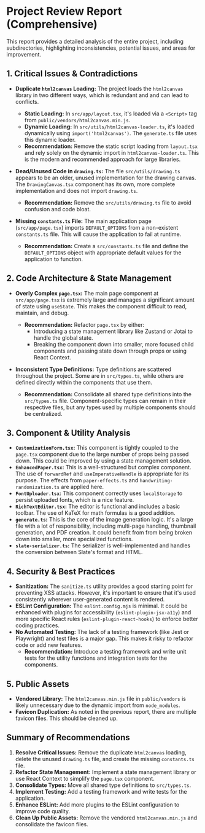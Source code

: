 # Project Review Report (Comprehensive)

This report provides a detailed analysis of the entire project, including subdirectories, highlighting inconsistencies, potential issues, and areas for improvement.

## 1. Critical Issues & Contradictions

*   **Duplicate `html2canvas` Loading:** The project loads the `html2canvas` library in two different ways, which is redundant and and can lead to conflicts.
    *   **Static Loading:** In `src/app/layout.tsx`, it's loaded via a `<Script>` tag from `public/vendors/html2canvas.min.js`.
    *   **Dynamic Loading:** In `src/utils/html2canvas-loader.ts`, it's loaded dynamically using `import('html2canvas')`. The `generate.ts` file uses this dynamic loader.
    *   **Recommendation:** Remove the static script loading from `layout.tsx` and rely solely on the dynamic import in `html2canvas-loader.ts`. This is the modern and recommended approach for large libraries.

*   **Dead/Unused Code in `drawing.ts`:** The file `src/utils/drawing.ts` appears to be an older, unused implementation for the drawing canvas. The `DrawingCanvas.tsx` component has its own, more complete implementation and does not import `drawing.ts`.
    *   **Recommendation:** Remove the `src/utils/drawing.ts` file to avoid confusion and code bloat.

*   **Missing `constants.ts` File:** The main application page (`src/app/page.tsx`) imports `DEFAULT_OPTIONS` from a non-existent `constants.ts` file. This will cause the application to fail at runtime.
    *   **Recommendation:** Create a `src/constants.ts` file and define the `DEFAULT_OPTIONS` object with appropriate default values for the application to function.

## 2. Code Architecture & State Management

*   **Overly Complex `page.tsx`:** The main page component at `src/app/page.tsx` is extremely large and manages a significant amount of state using `useState`. This makes the component difficult to read, maintain, and debug.
    *   **Recommendation:** Refactor `page.tsx` by either:
        *   Introducing a state management library like Zustand or Jotai to handle the global state.
        *   Breaking the component down into smaller, more focused child components and passing state down through props or using React Context.

*   **Inconsistent Type Definitions:** Type definitions are scattered throughout the project. Some are in `src/types.ts`, while others are defined directly within the components that use them.
    *   **Recommendation:** Consolidate all shared type definitions into the `src/types.ts` file. Component-specific types can remain in their respective files, but any types used by multiple components should be centralized.

## 3. Component & Utility Analysis

*   **`CustomizationForm.tsx`:** This component is tightly coupled to the `page.tsx` component due to the large number of props being passed down. This could be improved by using a state management solution.
*   **`EnhancedPaper.tsx`:** This is a well-structured but complex component. The use of `forwardRef` and `useImperativeHandle` is appropriate for its purpose. The effects from `paper-effects.ts` and `handwriting-randomization.ts` are applied here.
*   **`FontUploader.tsx`:** This component correctly uses `localStorage` to persist uploaded fonts, which is a nice feature.
*   **`RichTextEditor.tsx`:** The editor is functional and includes a basic toolbar. The use of KaTeX for math formulas is a good addition.
*   **`generate.ts`:** This is the core of the image generation logic. It's a large file with a lot of responsibility, including multi-page handling, thumbnail generation, and PDF creation. It could benefit from from being broken down into smaller, more specialized functions.
*   **`slate-serializer.ts`:** The serializer is well-implemented and handles the conversion between Slate's format and HTML.

## 4. Security & Best Practices

*   **Sanitization:** The `sanitize.ts` utility provides a good starting point for preventing XSS attacks. However, it's important to ensure that it's used consistently wherever user-generated content is rendered.
*   **ESLint Configuration:** The `eslint.config.mjs` is minimal. It could be enhanced with plugins for accessibility (`eslint-plugin-jsx-a11y`) and more specific React rules (`eslint-plugin-react-hooks`) to enforce better coding practices.
*   **No Automated Testing:** The lack of a testing framework (like Jest or Playwright) and test files is a major gap. This makes it risky to refactor code or add new features.
    *   **Recommendation:** Introduce a testing framework and write unit tests for the utility functions and integration tests for the components.

## 5. Public Assets

*   **Vendored Library:** The `html2canvas.min.js` file in `public/vendors` is likely unnecessary due to the dynamic import from `node_modules`.
*   **Favicon Duplication:** As noted in the previous report, there are multiple favicon files. This should be cleaned up.

## Summary of Recommendations

1.  **Resolve Critical Issues:** Remove the duplicate `html2canvas` loading, delete the unused `drawing.ts` file, and create the missing `constants.ts` file.
2.  **Refactor State Management:** Implement a state management library or use React Context to simplify the `page.tsx` component.
3.  **Consolidate Types:** Move all shared type definitions to `src/types.ts`.
4.  **Implement Testing:** Add a testing framework and write tests for the application.
5.  **Enhance ESLint:** Add more plugins to the ESLint configuration to improve code quality.
6.  **Clean Up Public Assets:** Remove the vendored `html2canvas.min.js` and consolidate the favicon files.